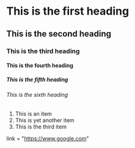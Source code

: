 # This is the first heading
## This is the second heading
### This is the third heading
#### This is the fourth heading
##### This is the fifth heading
###### This is the sixth heading

<ol>
    <li>This is an item</li>
    <li>This is yet another item</li>
    <li>This is the third item </li>
</ol>

link = "https://www.google.com"